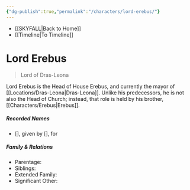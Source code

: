 ```yaml
---
{"dg-publish":true,"permalink":"/characters/lord-erebus/"}
---
```


- [[SKYFALL\|Back to Home]]
- [[Timeline\|To Timeline]]

# Lord Erebus
>Lord of Dras-Leona

Lord Erebus is the Head of House Erebus, and currently the mayor of [[Locations/Dras-Leona\|Dras-Leona]]. Unlike his predecessors, he is not also the Head of Church; instead, that role is held by his brother, [[Characters/Erebus\|Erebus]]. 

##### Recorded Names
- [], given by [], for 

##### Family & Relations
- Parentage: 
- Siblings:
- Extended Family:
- Significant Other: